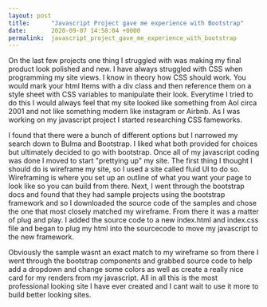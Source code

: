 ```yaml
---
layout: post
title:      "Javascript Project gave me experience with Bootstrap"
date:       2020-09-07 14:58:04 +0000
permalink:  javascript_project_gave_me_experience_with_bootstrap
---
```




On the last few projects one thing I struggled with was making my final product look polished and new.  I have always struggled with CSS when programming my site views.  I know in theory how CSS should work.  You would mark your html Items with a div class and then reference them on a style sheet with CSS variables to manipulate their look.  Everytime I tried to do this I would always feel that my site looked like something from Aol circa 2001 and not like something modern like instagram or Airbnb.  As I was working on my javascript project I started researching CSS fameworks.  

I found that there were a bunch of different options but I narrowed my search down to Bulma and Bootstrap.  I liked what both provided for choices but ultimately decided to go with bootstrap.  Once all of my javascript coding was done I moved to start "prettying up" my site. The first thing I thought I should do is wireframe my site, so I used a site called fluid UI to do so.  Wireframing is where you set up an outline of what you want your page to look like so you can build from there. Next, I went through the bootstrap docs and found that they had sample projects using the bootstrap framework and so I downloaded the source code of the samples and chose the one that most closely matched my wireframe.  From there it was a matter of plug and play.  I added the source code to a new index.html and index.css file and began to plug my html into the sourcecode to move my javascript to the new framework.  

Obviously the sample wasnt an exact match to my wireframe so from there I went through the bootstrap components and grabbed source code to help add a dropdown and change some colors as well as create a really nice card for my renders from my javascript.  All in all this is the most professional looking site I have ever created and I cant wait to use it more to build better looking sites.
